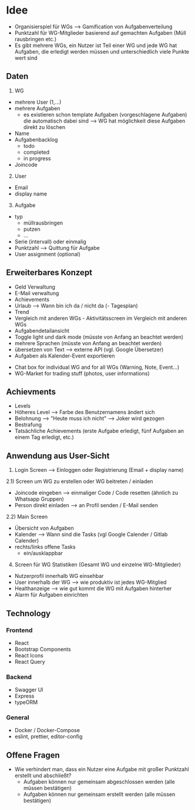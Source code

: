 # Idee
- Organisierspiel für WGs --> Gamification von Aufgabenverteilung
- Punktzahl für WG-Mitglieder basierend auf gemachten Aufgaben (Müll rausbringen etc.) 
- Es gibt mehrere WGs, ein Nutzer ist Teil einer WG und jede WG hat Aufgaben, die erledigt werden müssen und unterschiedlich viele Punkte wert sind 

## Daten

1) WG
- mehrere User (1,...)
- mehrere Aufgaben 
    - es existieren schon template Aufgaben (vorgeschlagene Aufgaben) die automatisch dabei sind
                                --> WG hat möglichkeit diese Aufgaben direkt zu löschen
- Name
- Aufgabenbacklog
    - todo
    - completed
    - in progress
- Joincode

2) User
- Email
- display name

3) Aufgabe
- typ 
    - müllrausbringen
    - putzen
    - ...
- Serie (intervall) oder einmalig
- Punktzahl
--> Quittung für Aufgabe
- User assignment (optional)

## Erweiterbares Konzept
- Geld Verwaltung
- E-Mail verwaltung
- Achievements
- Urlaub --> Wann bin ich da / nicht da
(- Tagesplan)
- Trend 
- Vergleich mit anderen WGs - Aktivitätsscreen im Vergleich mit anderen WGs 
- Aufgabendetailansicht
- Toggle light und dark mode (müsste von Anfang an beachtet werden)
- mehrere Sprachen (müsste von Anfang an beachtet werden)
- übersetzen von Text --> externe API (vgl. Google Übersetzer)
- Aufgaben als Kalender-Event exportieren

+ Chat box for individual WG and for all WGs (Warning, Note, Event...)
+ WG-Market for trading stuff (photos, user informations)

## Achievments
- Levels
- Höheres Level --> Farbe des Benutzernamens ändert sich
- Belohnung --> "Heute muss ich nicht" --> Joker wird gezogen
- Bestrafung
- Tatsächliche Achievements (erste Aufgabe erledigt, fünf Aufgaben an einem Tag erledigt, etc.)

## Anwendung aus User-Sicht
1) Login Screen
--> Einloggen oder Registrierung (Email + display name)

2.1) Screen um WG zu erstellen oder WG beitreten / einladen
- Joincode eingeben --> einmaliger Code / Code resetten (ähnlich zu Whatsapp Gruppen)
- Person direkt einladen --> an Profil senden / E-Mail senden

2.2) Main Screen
- Übersicht von Aufgaben
- Kalender --> Wann sind die Tasks (vgl Google Calender / Gitlab Calender) 
- rechts/links offene Tasks 
    - ein/ausklappbar

4) Screen für WG Statistiken (Gesamt WG und einzelne WG-Mitglieder) 
- Nutzerprofil innerhalb WG einsehbar
- User innerhalb der WG --> wie produktiv ist jedes WG-Mitglied
- Healthanzeige --> wie gut kommt die WG mit Aufgaben hinterher
- Alarm für Aufgaben einrichten

## Technology
### Frontend
- React
- Bootstrap Components
- React Icons
- React Query

### Backend
- Swagger UI
- Express
- typeORM

### General
- Docker / Docker-Compose
- eslint, prettier, editor-config

## Offene Fragen
- Wie verhindert man, dass ein Nutzer eine Aufgabe mit großer Punktzahl erstellt und abschließt?
    - Aufgaben können nur gemeinsam abgeschlossen werden (alle müssen bestätigen)
    - Aufgaben können nur gemeinsam erstellt werden (alle müssen bestätigen)
